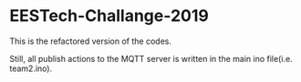 # EESTech-Challange-2019

This is the refactored version of the codes.

Still, all publish actions to the MQTT server is written in the main ino file(i.e. team2.ino).
